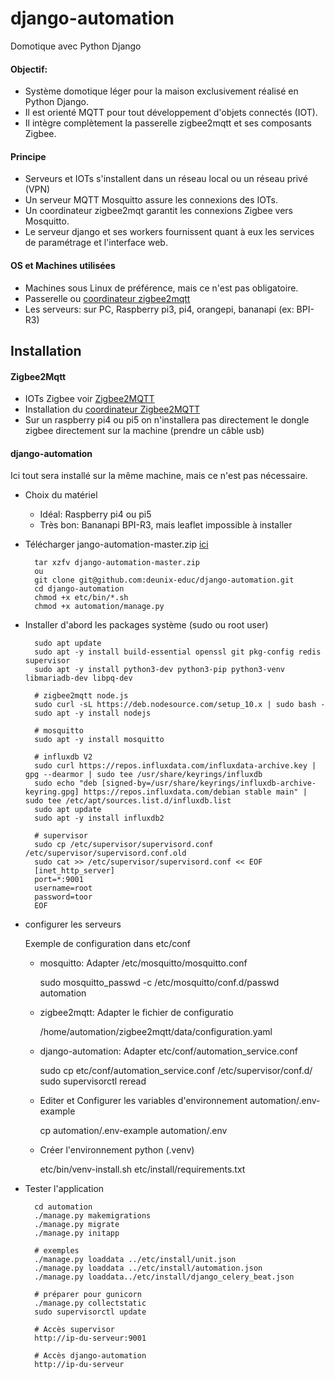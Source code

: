 # django-automation
Domotique avec Python Django

#### Objectif:
- Système domotique léger pour la maison exclusivement réalisé en Python Django.
- Il est orienté MQTT pour tout développement d'objets connectés (IOT).
- Il intègre complètement la passerelle zigbee2mqtt et ses composants Zigbee.

#### Principe
- Serveurs et IOTs s'installent dans un réseau local ou un réseau privé (VPN)
- Un serveur MQTT Mosquitto assure les connexions des IOTs.
- Un coordinateur zigbee2mqt garantit les connexions Zigbee vers Mosquitto.
- Le serveur django et ses workers fournissent quant à eux les services de paramétrage et l'interface web.

#### OS et Machines utilisées
- Machines sous Linux de préférence, mais ce n'est pas obligatoire.
- Passerelle ou [coordinateur zigbee2mqtt](https://www.zigbee2mqtt.io/guide/adapters/)
- Les serveurs: sur PC, Raspberry pi3, pi4, orangepi, bananapi (ex: BPI-R3) 

## Installation
#### Zigbee2Mqtt
- IOTs Zigbee voir [Zigbee2MQTT](https://www.zigbee2mqtt.io/)
- Installation du [coordinateur Zigbee2MQTT](https://www.zigbee2mqtt.io/guide/installation/)
- Sur un raspberry pi4 ou pi5 on n'installera pas directement le dongle zigbee directement sur la machine (prendre un câble usb)

#### django-automation
Ici tout sera installé sur la même machine, mais ce n'est pas nécessaire.

- Choix du matériel
        
    - Idéal: Raspberry pi4 ou pi5
    - Très bon: Bananapi BPI-R3, mais leaflet impossible à installer
    
- Télécharger jango-automation-master.zip [ici](https://github.com/deunix-educ/django-automation)

        tar xzfv django-automation-master.zip
        ou
        git clone git@github.com:deunix-educ/django-automation.git
        cd django-automation
        chmod +x etc/bin/*.sh
        chmod +x automation/manage.py
        
- Installer d'abord les packages système (sudo ou root user)
 
        sudo apt update
        sudo apt -y install build-essential openssl git pkg-config redis supervisor
        sudo apt -y install python3-dev python3-pip python3-venv libmariadb-dev libpq-dev

        # zigbee2mqtt node.js 
        sudo curl -sL https://deb.nodesource.com/setup_10.x | sudo bash -
        sudo apt -y install nodejs

        # mosquitto
        sudo apt -y install mosquitto

        # influxdb V2
        sudo curl https://repos.influxdata.com/influxdata-archive.key | gpg --dearmor | sudo tee /usr/share/keyrings/influxdb
        sudo echo "deb [signed-by=/usr/share/keyrings/influxdb-archive-keyring.gpg] https://repos.influxdata.com/debian stable main" | sudo tee /etc/apt/sources.list.d/influxdb.list
        sudo apt update
        sudo apt -y install influxdb2

        # supervisor
        sudo cp /etc/supervisor/supervisord.conf /etc/supervisor/supervisord.conf.old
        sudo cat >> /etc/supervisor/supervisord.conf << EOF
        [inet_http_server]
        port=*:9001
        username=root
        password=toor
        EOF
        
- configurer les serveurs

    Exemple de configuration dans etc/conf 
    
    - mosquitto: Adapter /etc/mosquitto/mosquitto.conf

        sudo mosquitto_passwd -c /etc/mosquitto/conf.d/passwd automation
        
    - zigbee2mqtt: Adapter le fichier de configuratio

        /home/automation/zigbee2mqtt/data/configuration.yaml
        
    - django-automation: Adapter etc/conf/automation_service.conf

        sudo cp etc/conf/automation_service.conf /etc/supervisor/conf.d/
        sudo supervisorctl reread
        
    - Editer et Configurer les variables d'environnement automation/.env-example

        cp automation/.env-example automation/.env
        
    - Créer l'environnement python (.venv)

        etc/bin/venv-install.sh etc/install/requirements.txt
        
- Tester l'application

        cd automation
        ./manage.py makemigrations
        ./manage.py migrate
        ./manage.py initapp
        
        # exemples
        ./manage.py loaddata ../etc/install/unit.json
        ./manage.py loaddata ../etc/install/automation.json
        ./manage.py loaddata../etc/install/django_celery_beat.json
        
        # préparer pour gunicorn
        ./manage.py collectstatic
        sudo supervisorctl update
        
        # Accès supervisor
        http://ip-du-serveur:9001
        
        # Accès django-automation
        http://ip-du-serveur
        
        